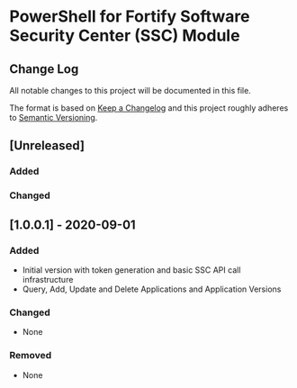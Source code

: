 # PowerShell for Fortify Software Security Center (SSC) Module

## Change Log

All notable changes to this project will be documented in this file.

The format is based on [Keep a Changelog](http://keepachangelog.com/) and this project roughly adheres to [Semantic Versioning](http://semver.org/).

## [Unreleased]

### Added

### Changed

## [1.0.0.1] - 2020-09-01

### Added

- Initial version with token generation and basic SSC API call infrastructure
- Query, Add, Update and Delete Applications and Application Versions

### Changed

- None

### Removed

- None
